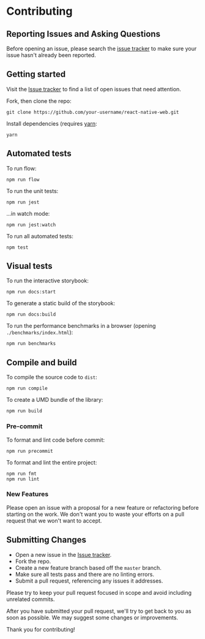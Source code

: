 # Contributing

## Reporting Issues and Asking Questions

Before opening an issue, please search the [issue
tracker](https://github.com/necolas/react-native-web/issues) to make sure your
issue hasn't already been reported.

## Getting started

Visit the [Issue tracker](https://github.com/necolas/react-native-web/issues)
to find a list of open issues that need attention.

Fork, then clone the repo:

```
git clone https://github.com/your-username/react-native-web.git
```

Install dependencies (requires [yarn](https://yarnpkg.com/en/docs/install):

```
yarn
```

## Automated tests

To run flow:

```
npm run flow
```

To run the unit tests:

```
npm run jest
```

…in watch mode:

```
npm run jest:watch
```

To run all automated tests:

```
npm test
```

## Visual tests

To run the interactive storybook:

```
npm run docs:start
```

To generate a static build of the storybook:

```
npm run docs:build
```

To run the performance benchmarks in a browser (opening `./benchmarks/index.html`):

```
npm run benchmarks
```

## Compile and build

To compile the source code to `dist`:

```
npm run compile
```

To create a UMD bundle of the library:

```
npm run build
```

### Pre-commit

To format and lint code before commit:

```
npm run precommit
```

To format and lint the entire project:

```
npm run fmt
npm run lint
```

### New Features

Please open an issue with a proposal for a new feature or refactoring before
starting on the work. We don't want you to waste your efforts on a pull request
that we won't want to accept.

## Submitting Changes

* Open a new issue in the [Issue tracker](https://github.com/necolas/react-native-web/issues).
* Fork the repo.
* Create a new feature branch based off the `master` branch.
* Make sure all tests pass and there are no linting errors.
* Submit a pull request, referencing any issues it addresses.

Please try to keep your pull request focused in scope and avoid including
unrelated commits.

After you have submitted your pull request, we'll try to get back to you as
soon as possible. We may suggest some changes or improvements.

Thank you for contributing!
